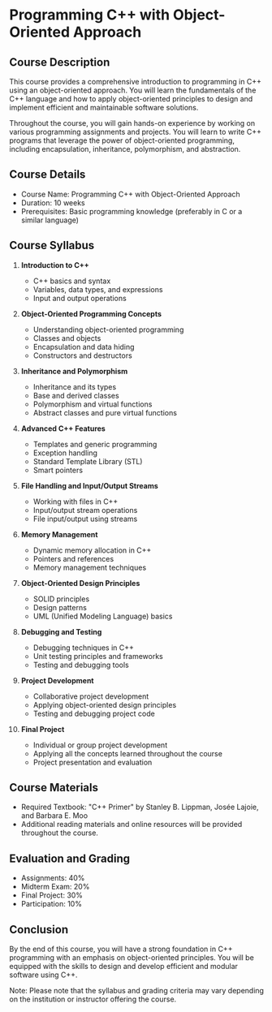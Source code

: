 # Programming C++ with Object-Oriented Approach

## Course Description

This course provides a comprehensive introduction to programming in C++ using an object-oriented approach. You will learn the fundamentals of the C++ language and how to apply object-oriented principles to design and implement efficient and maintainable software solutions.

Throughout the course, you will gain hands-on experience by working on various programming assignments and projects. You will learn to write C++ programs that leverage the power of object-oriented programming, including encapsulation, inheritance, polymorphism, and abstraction.

## Course Details

- Course Name: Programming C++ with Object-Oriented Approach
- Duration: 10 weeks
- Prerequisites: Basic programming knowledge (preferably in C or a similar language)

## Course Syllabus

1. **Introduction to C++**
   - C++ basics and syntax
   - Variables, data types, and expressions
   - Input and output operations

2. **Object-Oriented Programming Concepts**
   - Understanding object-oriented programming
   - Classes and objects
   - Encapsulation and data hiding
   - Constructors and destructors

3. **Inheritance and Polymorphism**
   - Inheritance and its types
   - Base and derived classes
   - Polymorphism and virtual functions
   - Abstract classes and pure virtual functions

4. **Advanced C++ Features**
   - Templates and generic programming
   - Exception handling
   - Standard Template Library (STL)
   - Smart pointers

5. **File Handling and Input/Output Streams**
   - Working with files in C++
   - Input/output stream operations
   - File input/output using streams

6. **Memory Management**
   - Dynamic memory allocation in C++
   - Pointers and references
   - Memory management techniques

7. **Object-Oriented Design Principles**
   - SOLID principles
   - Design patterns
   - UML (Unified Modeling Language) basics

8. **Debugging and Testing**
   - Debugging techniques in C++
   - Unit testing principles and frameworks
   - Testing and debugging tools

9. **Project Development**
   - Collaborative project development
   - Applying object-oriented design principles
   - Testing and debugging project code

10. **Final Project**
    - Individual or group project development
    - Applying all the concepts learned throughout the course
    - Project presentation and evaluation

## Course Materials

- Required Textbook: "C++ Primer" by Stanley B. Lippman, Josée Lajoie, and Barbara E. Moo
- Additional reading materials and online resources will be provided throughout the course.

## Evaluation and Grading

- Assignments: 40%
- Midterm Exam: 20%
- Final Project: 30%
- Participation: 10%

## Conclusion

By the end of this course, you will have a strong foundation in C++ programming with an emphasis on object-oriented principles. You will be equipped with the skills to design and develop efficient and modular software using C++.

Note: Please note that the syllabus and grading criteria may vary depending on the institution or instructor offering the course.

